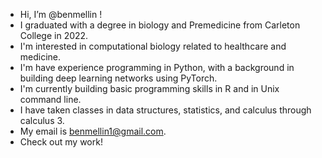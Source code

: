 - Hi, I’m @benmellin !
- I graduated with a degree in biology and Premedicine from Carleton College in 2022.
- I'm interested in computational biology related to healthcare and medicine.
- I'm have experience programming in Python, with a background in building deep learning networks using PyTorch.
- I'm currently building basic programming skills in R and in Unix command line.
- I have taken classes in data structures, statistics, and calculus through calculus 3.
- My email is benmellin1@gmail.com.
- Check out my work!
<!---
benmellin/benmellin is a ✨ special ✨ repository because its `README.md` (this file) appears on your GitHub profile.
You can click the Preview link to take a look at your changes.
--->
